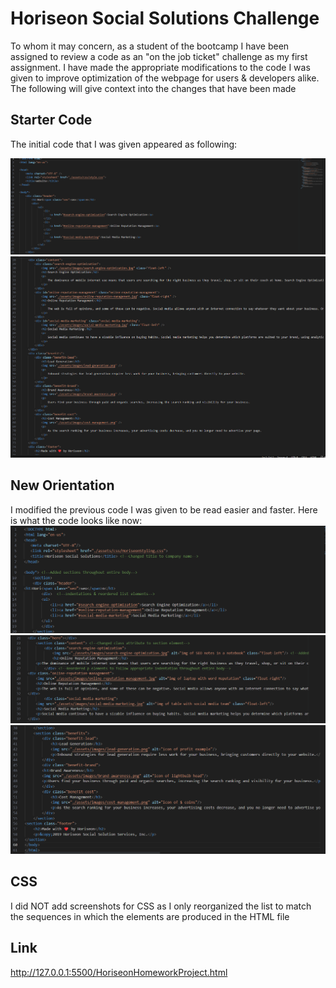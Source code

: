 # Horiseon Social Solutions Challenge

To whom it may concern, as a student of the bootcamp I have been assigned to review a code as an "on the job ticket" challenge as my first assignment. I have made the appropriate modifications to the code I was given to improve optimization of the webpage for users & developers alike. The following will give context into the changes that have been made

## Starter Code 

The initial code that I was given appeared as following:

![Starter Code 1st Screenshot](./assets/images/StarterHTMLss1.png)
![Starter Code 2nd Screenshot](./assets/images/StarterHTMLss2.png)

## New Orientation

I modified the previous code I was given to be read easier and faster. Here is what the code looks like now:
![Modified Code 1st Screenshot](./assets/images/CleanedUpCode1.png)
![Modified Code 2nd Screenshot](./assets/images/CleanedUpCode2.png)
![Modified Code 3rd Screenshot](./assets/images/CleanedUpCode3.png)

## CSS 

I did NOT add screenshots for CSS as I only reorganized the list to match the sequences in which the elements are produced in the HTML file

## Link

http://127.0.0.1:5500/HoriseonHomeworkProject.html